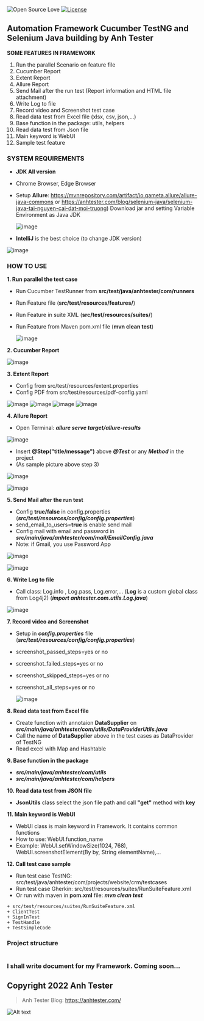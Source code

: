 ![Open Source Love](https://badges.frapsoft.com/os/v1/open-source.svg?v=103)
[![License](https://img.shields.io/badge/License-Apache%202.0-blue.svg)](https://opensource.org/licenses/Apache-2.0)

## Automation Framework Cucumber TestNG and Selenium Java building by Anh Tester

**SOME FEATURES IN FRAMEWORK**

1. Run the parallel Scenario on feature file
2. Cucumber Report
3. Extent Report
4. Allure Report
5. Send Mail after the run test (Report information and HTML file attachment)
6. Write Log to file
7. Record video and Screenshot test case
8. Read data test from Excel file (xlsx, csv, json,...)
9. Base function in the package: utils, helpers
10. Read data test from Json file
11. Main keyword is WebUI
12. Sample test feature

### **SYSTEM REQUIREMENTS**

- **JDK All version**
- Chrome Browser, Edge Browser
- Setup **Allure**:
  https://mvnrepository.com/artifact/io.qameta.allure/allure-java-commons
  or
  https://anhtester.com/blog/selenium-java/selenium-java-tai-nguyen-cai-dat-moi-truong)
  Download jar and setting Variable Environment as Java JDK

  ![image](https://user-images.githubusercontent.com/87883620/161661705-b8706957-5a26-4faf-8ddf-2f9aef78418e.png)

- **IntelliJ** is the best choice (to change JDK version)

![image](https://user-images.githubusercontent.com/87883620/161707184-7ad558f2-0d7d-4851-bfd6-2796d4e46593.png)

### **HOW TO USE**

**1. Run parallel the test case**

- Run Cucumber TestRunner from **src/test/java/anhtester/com/runners**
- Run Feature file (**src/test/resources/features/**)
- Run Feature in suite XML (**src/test/resources/suites/**)
- Run Feature from Maven pom.xml file
  (**mvn clean test**)

  ![image](https://user-images.githubusercontent.com/87883620/161658761-5040e527-b410-46b3-8697-3298523e201d.png)

**2. Cucumber Report**

![image](https://user-images.githubusercontent.com/87883620/194338092-1046970c-2ca4-40da-b0e8-b03f71656c09.png)


**3. Extent Report**

- Config from src/test/resources/extent.properties
- Config PDF from src/test/resources/pdf-config.yaml

![image](https://user-images.githubusercontent.com/87883620/194403666-ad996860-6f53-426d-b606-609cd9689ede.png)
![image](https://user-images.githubusercontent.com/87883620/194403696-2ac21bc5-4855-49fa-8a39-c032f6f59d46.png)
![image](https://user-images.githubusercontent.com/87883620/194403721-96198d1b-b8fe-4058-9b16-403d0437f8ab.png)
![image](https://user-images.githubusercontent.com/87883620/194403743-55aa0e59-39c3-470e-92bf-14275ab2e502.png)


**4. Allure Report**

- Open Terminal: **_allure serve target/allure-results_**

![image](https://user-images.githubusercontent.com/87883620/161662507-9e4dc698-e452-4b43-a4f5-9808c81419a2.png)

- Insert **@Step("title/message")** above **_@Test_** or any **_Method_** in the project
- (As sample picture above step 3)

![image](https://user-images.githubusercontent.com/87883620/161657680-af29973d-4e52-451f-b1d6-40b12d182845.png)

![image](https://user-images.githubusercontent.com/87883620/161657689-10365747-ed8f-4ca8-9d84-8060514f216b.png)

**5. Send Mail after the run test**

- Config **true/false** in config.properties
  (**_src/test/resources/config/config.properties_**)
- send_email_to_users=**true** is enable send mail
- Config mail with email and password in **_src/main/java/anhtester/com/mail/EmailConfig.java_**
- Note: if Gmail, you use Password App

![image](https://user-images.githubusercontent.com/87883620/161658851-2aa41091-ac99-45d9-a79f-aaa828052efb.png)

![image](https://user-images.githubusercontent.com/87883620/161659238-88337f69-b742-4cd7-87f2-76670519c8dd.png)


**6. Write Log to file**

- Call class: Log.info , Log.pass, Log.error,... (**Log** is a custom global class from Log4j2)
  (**_import anhtester.com.utils.Log.java_**)

![image](https://user-images.githubusercontent.com/87883620/161657858-d333ac1d-9e7b-4c1b-baac-151a237a1fa0.png)

**7. Record video and Screenshot**

- Setup in **_config.properties_** file
  (**_src/test/resources/config/config.properties_**)
- screenshot_passed_steps=yes or no
- screenshot_failed_steps=yes or no
- screenshot_skipped_steps=yes or no
- screenshot_all_steps=yes or no

  ![image](https://user-images.githubusercontent.com/87883620/161657881-5235139a-9982-43c0-ac37-09f22fff1206.png)

**8. Read data test from Excel file**

- Create function with annotaion **DataSupplier** on **_src/main/java/anhtester/com/utils/DataProviderUtils.java_**
- Call the name of **DataSupplier** above in the test cases as DataProvider of TestNG
- Read excel with Map and Hashtable

**9. Base function in the package**

- **_src/main/java/anhtester/com/utils_**
- **_src/main/java/anhtester/com/helpers_**

**10. Read data test from JSON file**

- **JsonUtils** class select the json file path and call **"get"** method with **key**

**11. Main keyword is WebUI**

- WebUI class is main keyword in Framework. It contains common functions
- How to use: WebUI.function_name
- Example: WebUI.setWindowSize(1024, 768), WebUI.screenshotElement(By by, String elementName),...

**12. Call test case sample**

- Run test case TestNG: src/test/java/anhtester/com/projects/website/crm/testcases
- Run test case Gherkin: src/test/resources/suites/RunSuiteFeature.xml
- Or run with maven in **pom.xml** file:  ***mvn clean test***

```
+ src/test/resources/suites/RunSuiteFeature.xml
+ ClientTest
+ SignInTest
+ TestHandle
+ TestSimpleCode
```

### Project structure

```

```

### I shall write document for my Framework. Coming soon...

## Copyright 2022 Anh Tester

> Anh Tester Blog: https://anhtester.com/

![Alt text](https://anhtester.com/uploads/logo/anhtester_logo_512.png?raw=true "Anh Tester - Automation Testing")

